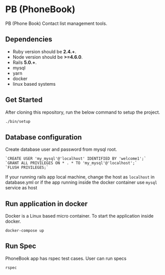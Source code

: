 # PB (PhoneBook)

PB (Phone Book) Contact list management tools.

## Dependencies

- Ruby version should be **2.4.+**.
- Node version should be **>=4.6.0**.
- Rails  **5.0.+**.
- mysql
- yarn
- docker
- linux based systems

## Get Started

After cloning this repository, run the below command to setup the project.

```bash
./bin/setup
```

## Database configuration

Create database user and password from mysql root.

```
`CREATE USER 'my_mysql'@'localhost' IDENTIFIED BY 'welcome1';`
`GRANT ALL PRIVILEGES ON * . * TO 'my_mysql'@'localhost';`
`FLUSH PRIVILEGES;`
```

If your running rails app local machine, change the host as `localhost` in database.yml or
if the app running inside the docker container use `mysql` service as host

## Run application in docker
Docker is a Linux based micro container. To start the application inside docker.

```
docker-compose up
```
## Run Spec

PhoneBook app has rspec test cases. User can run specs

`rspec`


